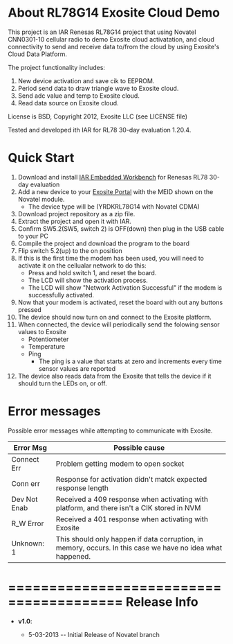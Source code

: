 
About RL78G14 Exosite Cloud Demo
========================================
This project is an IAR Renesas RL78G14 project that using Novatel CNN0301-10 cellular radio to demo Exosite cloud activatation,
and cloud connectivity to send and receive data to/from the cloud by using Exosite's Cloud Data Platform.

The project functionality includes:

1. New device activation and save cik to EEPROM.
2. Period send data to draw triangle wave to Exosite cloud.
3. Send adc value and temp to Exosite cloud.
4. Read data source on Exosite cloud.

License is BSD, Copyright 2012, Exosite LLC (see LICENSE file)

Tested and developed ith IAR for RL78 30-day evaluation 1.20.4.

Quick Start
========================================
1. Download and install [IAR Embedded Workbench](http://supp.iar.com/Download/SW/?item=EWRL78-EVAL) for Renesas RL78 30-day evaluation
2. Add a new device to your [Exosite Portal](http://renesas.exosite.com) with the MEID shown on the Novatel module.
    - The device type will be (YRDKRL78G14 with Novatel CDMA)
3. Download project repository as a zip file.
4. Extract the project and open it with IAR.
5. Confirm SW5.2(SW5, switch 2) is OFF(down) then plug in the USB cable to your PC
6. Compile the project and download the program to the board
7. Flip switch 5.2(up) to the on position
7. If this is the first time the modem has been used, you will need to activate it on the cellualar network to do this:
    - Press and hold switch 1, and reset the board.
    - The LCD will show the activation process.
    - The LCD will show "Network Activation Successful" if the modem is successfully activated.
8. Now that your modem is activated, reset the board with out any buttons pressed  
9. The device should now turn on and connect to the Exosite platform.
9. When connected, the device will periodically send the folowing sensor values to Exosite
    - Potentiometer
    - Temperature
    - Ping
        - The ping is a value that starts at zero and increments every time sensor values are reported
10. The device also reads data from the Exosite that tells the device if it should turn the LEDs on, or off.

Error messages
==============
Possible error messages while attempting to communicate with Exosite.

|Error Msg         | Possible cause                                                                                              
|----------------- | ---------------------------------------------------------------
| Connect Err      | Problem getting modem to open socket                                                                        
| Conn err         | Response for activation didn't matck expected response length
| Dev Not Enab     | Received a 409 response when activating with platform, and there isn't a CIK stored in NVM
| R_W Error        | Received a 401 response when activating with Exosite
| Unknown: 1       | This should only happen if data corruption, in memory, occurs. In this case we have no idea what happened.

========================================
Release Info
========================================

* **v1.0**:

    - 5-03-2013 -- Initial Release of Novatel branch
 


